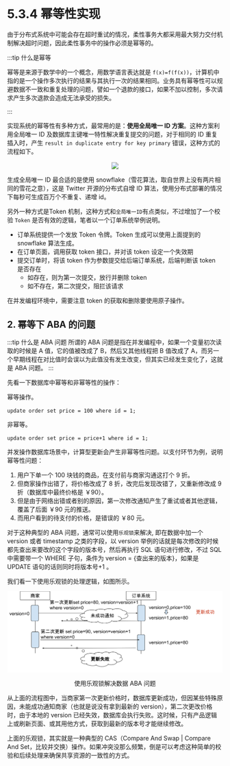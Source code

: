 # 5.3.4 幂等性实现

由于分布式系统中可能会存在超时重试的情况，柔性事务大都采用最大努力交付机制解决超时问题，因此柔性事务中的操作必须是幂等的。

:::tip 什么是幂等

幂等是来源于数学中的一个概念，用数学语言表达就是 `f(x)=f(f(x))`，计算机中指的是一个操作多次执行的结果与其执行一次的结果相同。业务具有幂等性可以规避数据不一致和重复处理的问题，譬如一个退款的接口，如果不加以控制，多次请求产生多次退款会造成无法承受的损失。

:::

实现系统的幂等性有多种方式，最常用的是：**使用全局唯一 ID 方案**。这种方案利用全局唯一 ID 及数据库主键唯一特性解决重复提交的问题，对于相同的 ID 重复插入时，产生 `result in duplicate entry for key primary` 错误，这种方式的流程如下。

<div  align="center">
	<img src="../assets/id-service.png" width = "500"  align=center />
</div>

生成全局唯一 ID 最合适的是使用 snowflake（雪花算法，取自世界上没有两片相同的雪花之意），这是 Twitter 开源的分布式自增 ID 算法，使用分布式部署的情况下每秒可生成百万个不重复、递增 id。

另外一种方式是Token 机制，这种方式和`全局唯一ID`有点类似，不过增加了一个校验 `Token` 是否有效的逻辑，笔者以一个订单系统举例说明。

- 订单系统提供一个发放 Token 令牌。Token 生成可以使用上面提到的 snowflake 算法生成。
- 在订单页面，调用获取 token 接口，并对该 token 设定一个失效期
- 提交订单时，将该 token 作为参数提交给后端订单系统，后端判断该 token 是否存在
	- 如存在，则为第一次提交，放行并删除 token
	- 如不存在，第二次提交，阻拦该请求

在并发编程环境中，需要注意 token 的获取和删除要使用原子操作。

## 2. 幂等下 ABA 的问题

:::tip 什么是 ABA 问题
所谓的 ABA 问题是指在并发编程中，如果一个变量初次读取的时候是 A 值，它的值被改成了 B，然后又其他线程把 B 值改成了 A，而另一个早期线程在对比值时会误以为此值没有发生改变，但其实已经发生变化了，这就是 ABA 问题。
:::

先看一下数据库中幂等和非幂等性的操作：

幂等操作。
```plain
update order set price = 100 where id = 1;
```
非幂等。
```plain
update order set price = price+1 where id = 1;
```
并发操作数据库场景中，计算型更新会产生非幂等性问题。以支付环节为例，说明幂等性问题：

1. 用户下单一个 100 块钱的商品，在支付前与商家沟通这打个 9 折。
2. 但商家操作出错了，将价格改成了 8 折，改完后发现改错了，又重新修改成 9 折（数据库中最终价格是 ￥90）。
3. 但是由于网络出错或者别的原因，第一次修改通知产生了重试或者其他逻辑，覆盖了后面 ￥90 元的推送。
4. 而用户看到的待支付的价格，是错误的 ￥80 元。

对于这种典型的 ABA 问题，通常可以使用`乐观锁`来解决, 即在数据中加一个 version 或者 timestamp 之类的字段，以 version 举例的话就是每次修改的时候都先查出来要改的这个字段的版本号，然后再执行 SQL 语句进行修改，不过 SQL 中需要带一个 WHERE 子句，条件为 version = {查出来的版本}，如果是 UPDATE 语句的话则同时将版本号+1 。

我们看一下使用乐观锁的处理逻辑，如图所示。

<div  align="center">
	<img src="../assets/ABA.svg" width = "550"  align=center />
	<p>使用乐观锁解决数据 ABA 问题</p>
</div>

从上面的流程图中，当商家第一次更新价格时，数据库更新成功，但因某些特殊原因，未能成功通知商家（也就是说没有拿到最新的 version），第二次更改价格时，由于本地的 version 已经失效，数据库会执行失败。这时候，只有产品逻辑上或刷新页面、或其用他方式，获取到最新的版本号才能继续修改。

上面的乐观锁，其实就是一种典型的 CAS（Compare And Swap | Compare And Set，比较并交换）操作。如果冲突没那么频繁，倒是可以考虑这种简单的校验和后续处理来确保共享资源的一致性的方式。
